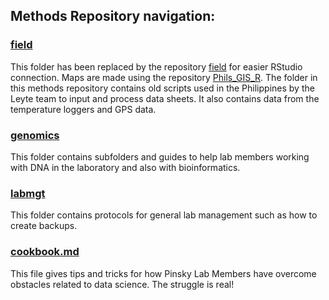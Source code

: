 Methods Repository navigation:
------------------------------

### [field](https://github.com/pinskylab/field)

This folder has been replaced by the repository [field](https://github.com/pinskylab/field) for easier RStudio connection. Maps are made using the repository [Phils\_GIS\_R](https://github.com/pinskylab/Phils_GIS_R). The folder in this methods repository contains old scripts used in the Philippines by the Leyte team to input and process data sheets. It also contains data from the temperature loggers and GPS data.

### [genomics](https://github.com/pinskylab/pinskylab_methods/tree/master/genomics)

This folder contains subfolders and guides to help lab members working with DNA in the laboratory and also with bioinformatics.

### [labmgt](https://github.com/pinskylab/pinskylab_methods/tree/master/labmgt)

This folder contains protocols for general lab management such as how to create backups.

### [cookbook.md](https://github.com/pinskylab/pinskylab_methods/blob/master/cookbook.md)

This file gives tips and tricks for how Pinsky Lab Members have overcome obstacles related to data science. The struggle is real!
